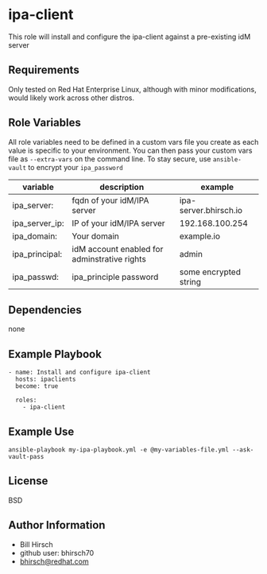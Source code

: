 ipa-client
=========

This role will install and configure the ipa-client against a pre-existing idM server

Requirements
------------

Only tested on Red Hat Enterprise Linux, although with minor modifications, would likely work across other distros.

Role Variables
--------------
All role variables need to be defined in a custom vars file you create as each value is specific to your environment.
You can then pass your custom vars file as `--extra-vars` on the command line.
To stay secure, use `ansible-vault` to encrypt your `ipa_password`

|variable|description|example|
|--------|-----------|-------|
|ipa_server:|fqdn of your idM/IPA server| ipa-server.bhirsch.io|
|ipa_server_ip:|IP of your idM/IPA server| 192.168.100.254|
|ipa_domain:|Your domain| example.io|
|ipa_principal:|idM account enabled for adminstrative rights| admin|
|ipa_passwd:|ipa_principle password| some encrypted string |


Dependencies
------------

none

Example Playbook
----------------

```
- name: Install and configure ipa-client
  hosts: ipaclients
  become: true

  roles:
    - ipa-client
```
Example Use
----------------

`ansible-playbook my-ipa-playbook.yml -e @my-variables-file.yml --ask-vault-pass`

License
-------

BSD

Author Information
------------------

- Bill Hirsch
- github user: bhirsch70
- bhirsch@redhat.com
